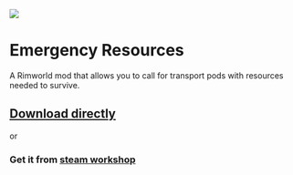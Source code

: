 ![](https://github.com/flabbet/-Rimworld-Mod-Emergency-Resources/blob/master/About/Preview.png)

# Emergency Resources

A Rimworld mod that allows you to call for transport pods with resources needed to survive.

## [Download directly](https://github.com/flabbet/-Rimworld-Mod-Emergency-Resources/releases/download/1.0.0/EmergencyResources.rar)

or

### Get it from [steam workshop](https://steamcommunity.com/sharedfiles/filedetails/?id=1728150743) 
